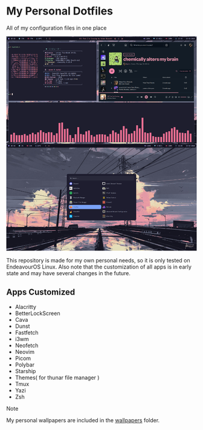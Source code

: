 # My Personal Dotfiles

All of my configuration files in one place

![My Desktop Screenshot](./screenshot.png)

This repository is made for my own personal needs, so it is only tested on EndeavourOS Linux.
Also note that the customization of all apps is in early state and may have several changes in the future.

## Apps Customized

- Alacritty
- BetterLockScreen
- Cava
- Dunst
- Fastfetch
- i3wm
- Neofetch
- Neovim
- Picom
- Polybar
- Starship
- Themes( for thunar file manager )
- Tmux
- Yazi
- Zsh

> [!NOTE]
> My personal wallpapers are included in the [wallpapers](./wallpapers/) folder.
